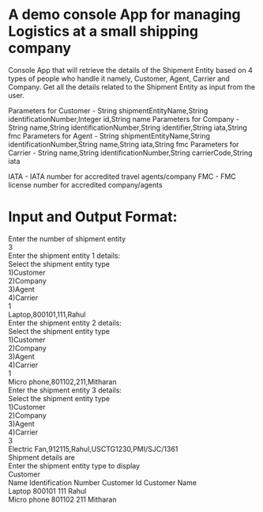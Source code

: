# A demo console App for managing Logistics at a small shipping company
Console App that will retrieve the details of the Shipment Entity based on 4 types of people who handle it namely, Customer, Agent, Carrier and Company. Get all the details related to the Shipment Entity as input from the user.


Parameters for Customer - String shipmentEntityName,String identificationNumber,Integer id,String name
Parameters for Company - String name,String identificationNumber,String identifier,String iata,String fmc
Parameters for Agent - String shipmentEntityName,String identificationNumber,String name,String iata,String fmc
Parameters for Carrier - String name,String identificationNumber,String carrierCode,String iata

IATA - IATA number for accredited travel agents/company
FMC - FMC license number for accredited company/agents

# Input and Output Format:

Enter the number of shipment entity  
3  
Enter the shipment entity 1 details:  
Select the shipment entity type  
1)Customer  
2)Company  
3)Agent  
4)Carrier  
1  
Laptop,800101,111,Rahul  
Enter the shipment entity 2 details:  
Select the shipment entity type  
1)Customer  
2)Company  
3)Agent  
4)Carrier  
1  
Micro phone,801102,211,Mitharan  
Enter the shipment entity 3 details:  
Select the shipment entity type  
1)Customer  
2)Company  
3)Agent  
4)Carrier  
3  
Electric Fan,912115,Rahul,USCTG1230,PMI/SJC/1361  
Shipment details are  
Enter the shipment entity type to display  
Customer  
Name            Identification Number     Customer Id     Customer Name  
Laptop          800101                    111             Rahul          
Micro phone     801102                    211             Mitharan       
